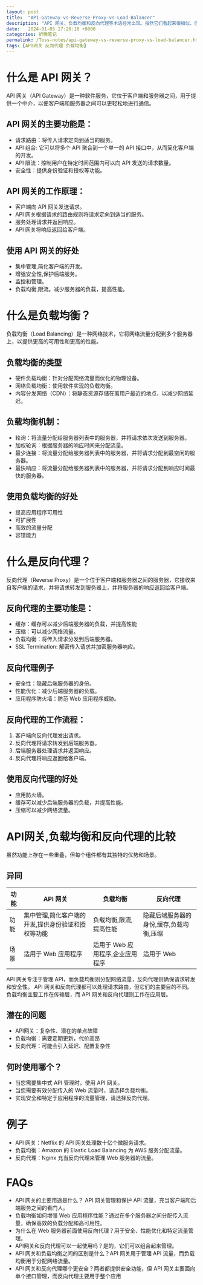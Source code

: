 ```yaml
---
layout: post
title:  "API-Gateway-vs-Reverse-Proxy-vs-Load-Balancer"
description: "API 网关、负载均衡和反向代理等术语经常出现。虽然它们看起来很相似，但它们都有独特的用途，用于管理网络流量和确保 Web 应用程序的最佳性能。"
date:   2024-01-05 17:28:18 +0800
categories: 折腾笔记
permalink: /Toss-notes/api-gateway-vs-reverse-proxy-vs-load-balancer.html
tags: [API网关 反向代理 负载均衡]
---
```


# 什么是 API 网关？
API 网关（API Gateway）是一种软件服务，它位于客户端和服务器之间，用于提供一个中介，以便客户端和服务器之间可以更轻松地进行通信。

## API 网关的主要功能是：

- 请求路由：将传入请求定向到适当的服务。
- API 组合: 它可以将多个 API 聚合到一个单一的 API 接口中，从而简化客户端的开发。
- API 限流：控制用户在特定时间范围内可以向 API 发送的请求数量。
- 安全性：提供身份验证和授权等功能。

## API 网关的工作原理：
- 客户端向 API 网关发送请求。
- API 网关根据请求的路由规则将请求定向到适当的服务。
- 服务处理请求并返回响应。
- API 网关将响应返回给客户端。

## 使用 API 网关的好处
- 集中管理,简化客户端的开发。
- 增强安全性,保护后端服务。
- 监控和管理。
- 负载均衡,限流。减少服务器的负载，提高性能。

# 什么是负载均衡？
负载均衡（Load Balancing）是一种网络技术，它将网络流量分配到多个服务器上，以提供更高的可用性和更高的性能。
## 负载均衡的类型
- 硬件负载均衡：针对分配网络流量而优化的物理设备。
- 网络负载均衡：使用软件实现的负载均衡。
- 内容分发网络（CDN）：将静态资源存储在离用户最近的地点，以减少网络延迟。
## 负载均衡机制：
- 轮询：将流量分配给服务器列表中的服务器，并将请求依次发送到服务器。
- 加权轮询：根据服务器的响应时间来分配流量。
- 最少连接：将流量分配给服务器列表中的服务器，并将请求分配到最空闲的服务器。
- 最快响应：将流量分配给服务器列表中的服务器，并将请求分配到响应时间最快的服务器。
## 使用负载均衡的好处
- 提高应用程序可用性
- 可扩展性
- 高效的流量分配
- 容错能力

# 什么是反向代理？
反向代理（Reverse Proxy）是一个位于客户端和服务器之间的服务器，它接收来自客户端的请求，并将请求转发到服务器上，并将服务器的响应返回给客户端。
## 反向代理的主要功能是：
- 缓存：缓存可以减少后端服务器的负载，并提高性能
- 压缩：可以减少网络流量。
- 负载均衡：将传入请求分发到后端服务器。
- SSL Termination: 解密传入请求并加密服务器响应。
## 反向代理例子
- 安全性：隐藏后端服务器的身份。
- 性能优化：减少后端服务器的负载。
- 应用程序防火墙：防范 Web 应用程序威胁。

## 反向代理的工作流程：
1. 客户端向反向代理发出请求。
2. 反向代理将请求转发到后端服务器。
3. 后端服务器处理请求并返回响应。
4. 反向代理将响应返回给客户端。

## 使用反向代理的好处
- 应用防火墙。
- 缓存可以减少后端服务器的负载，并提高性能。
- 压缩可以减少网络流量。

# API网关,负载均衡和反向代理的比较
虽然功能上存在一些重叠，但每个组件都有其独特的优势和场景。
## 异同
| 功能 | API 网关 | 负载均衡 | 反向代理 |
| --- | --- | --- | --- |
| 功能 | 集中管理,简化客户端的开发,提供身份验证和授权等功能 | 负载均衡,限流,提高性能 | 隐藏后端服务器的身份,缓存,负载均衡,压缩 |
| 场景 | 适用于 Web 应用程序 | 适用于 Web 应用程序,企业应用程序 | 适用于 Web
API 网关专注于管理 API，而负载均衡则分配网络流量，反向代理则确保请求转发和安全性。
API 网关和反向代理都可以处理请求路由，但它们的主要目的不同。
负载均衡主要工作在传输层，而 API 网关和反向代理则工作在应用层。
## 潜在的问题
- API网关：复杂性、潜在的单点故障
- 负载均衡：需要定期更新，代价高昂
- 反向代理：可能会引入延迟、配置复杂性

## 何时使用哪个？
- 当您需要集中式 API 管理时，使用 API 网关。
- 当您需要有效分配传入的 Web 流量时，请选择负载均衡。
- 实现安全和特定于应用程序的流量管理，请选择反向代理。

# 例子
- API 网关：Netflix 的 API 网关处理数十亿个微服务请求。
- 负载均衡：Amazon 的 Elastic Load Balancing 为 AWS 服务分配流量。
- 反向代理：Nginx 充当反向代理来管理 Web 服务器的流量。

# FAQs
- API 网关的主要用途是什么？ API 网关管理和保护 API 流量，充当客户端和后端服务之间的看门人。
- 负载均衡如何增强 Web 应用程序性能？通过在多个服务器之间分配传入流量，确保高效的负载分配和高可用性。
- 为什么在 Web 服务器前面使用反向代理？用于安全、性能优化和特定流量管理。
- API网关和反向代理可以一起使用吗？是的，它们可以组合起来管理。
- API 网关和负载均衡之间的区别是什么？API 网关用于管理 API 流量，而负载均衡用于分配网络流量。
- API 网关和反向代理哪个更安全？两者都提供安全功能，但 API 网关主要面向单个接口管理，而反向代理主要用于整个应用